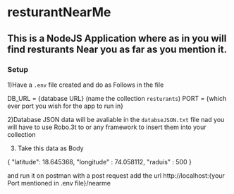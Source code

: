# resturantNearMe

## This is a NodeJS Application where as in you will find resturants Near you as far as you mention it.

### Setup

1)Have a `.env` file created and do as Follows in the file

DB_URL = {database URL} (name the collection `resturants`)
PORT  = {which ever port you wish for the app to run in}

2)Database JSON data will be avaliable in the `databseJSON.txt` file nad you will have to use Robo.3t to or any framework to insert them into your collection

3) Take this data as Body

{
    "latitude": 18.645368,
    "longitude" : 74.058112,
    "raduis" : 500
}

and run it on postman with a post request add the url http://localhost:{your Port mentioned in .env file}/nearme
